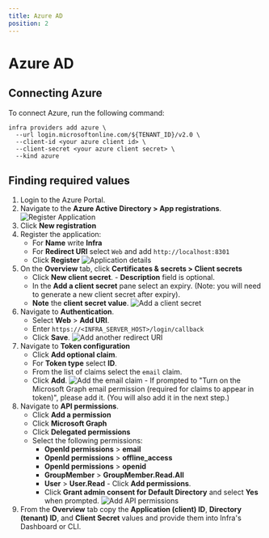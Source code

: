```yaml
---
title: Azure AD
position: 2
---
```


# Azure AD

## Connecting Azure

To connect Azure, run the following command:

```
infra providers add azure \
  --url login.microsoftonline.com/${TENANT_ID}/v2.0 \
  --client-id <your azure client id> \
  --client-secret <your azure client secret> \
  --kind azure
```

## Finding required values

1.  Login to the Azure Portal.
2.  Navigate to the **Azure Active Directory > App registrations**.
    ![Register Application](../images/azure-setup/connect-users-azure-1.png)
3.  Click **New registration**
4.  Register the application:
    - For **Name** write **Infra**
    - For **Redirect URI** select `Web` and add `http://localhost:8301`
    - Click **Register**
      ![Application details](../images/azure-setup/connect-users-azure-2.png)
5.  On the **Overview** tab, click **Certificates & secrets > Client secrets**
    - Click **New client secret**. - **Description** field is optional.
    - In the **Add a client secret** pane select an expiry. (Note: you will need to generate a new client secret after expiry).
    - **Note** the **client secret value**.
      ![Add a client secret](../images/azure-setup/connect-users-azure-3.png)
6.  Navigate to **Authentication**.
    - Select **Web** > **Add URI**.
    - Enter `https://<INFRA_SERVER_HOST>/login/callback`
    - Click **Save**.
      ![Add another redirect URI](../images/azure-setup/connect-users-azure-5.png)
7.  Navigate to **Token configuration**
    - Click **Add optional claim**.
    - For **Token type** select **ID**.
    - From the list of claims select the `email` claim.
    - Click **Add**.
      ![Add the email claim](../images/azure-setup/connect-users-azure-4.png) - If prompted to "Turn on the Microsoft Graph email permission (required for claims to appear in token)", please add it. (You will also add it in the next step.)
8.  Navigate to **API permissions**.
    - Click **Add a permission**
    - Click **Microsoft Graph**
    - Click **Delegated permissions**
    - Select the following permissions:
      - **OpenId permissions** > **email**
      - **OpenId permissions** > **offline_access**
      - **OpenId permissions** > **openid**
      - **GroupMember** > **GroupMember.Read.All**
      - **User** > **User.Read** - Click **Add permissions**.
      - Click **Grant admin consent for Default Directory** and select **Yes** when prompted.
        ![Add API permissions](../images/azure-setup/connect-users-azure-6.png)
9.  From the **Overview** tab copy the **Application (client) ID**, **Directory (tenant) ID**, and **Client Secret** values and provide them into Infra's Dashboard or CLI.

